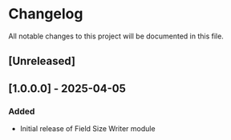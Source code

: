 # Changelog

All notable changes to this project will be documented in this file.

## [Unreleased]

## [1.0.0.0] - 2025-04-05
### Added
- Initial release of Field Size Writer module
